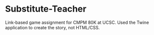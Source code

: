 # Substitute-Teacher
Link-based game assignment for CMPM 80K at UCSC. Used the Twine application to create the story, not HTML/CSS.
